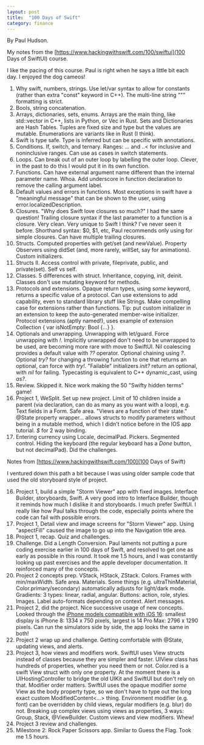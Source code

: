 ```yaml
---
layout: post
title:  "100 Days of Swift"
category: finance
---
```


By Paul Hudson.

My notes from the [https://www.hackingwithswift.com/100/swiftui](100 Days of SwiftUI) course.

I like the pacing of this course. Paul is right when he says a little bit each day. I enjoyed the dog cameos!

1. Why swift, numbers, strings. Use let/var syntax to allow for constants (rather than extra "const" keyword in C++). The multi-line string """ formatting is strict.
2. Bools, string concatenation.
3. Arrays, dictionaries, sets, enums. Arrays are the main thing, like std::vector in C++, lists in Python, or Vec in Rust. Sets and Dictionaries are Hash Tables. Tuples are fixed size and type but the values are mutable. Enumerations are variants like in Rust (I think).
4. Swift is type safe. Type is inferred but can be specific with annotations.
5. Conditions. If, switch, and ternary. Ranges: ... and ..< for inclusive and noninclusive ranges. Can use as cases in switch statements.
6. Loops. Can break out of an outer loop by labelling the outer loop. Clever, in the past to do this I would put it in its own function.
7. Functions. Can have external argument name different than the internal parameter name. Whoa. Add underscore in function declaration to remove the calling argument label.
8. Default values and errors in functions. Most exceptions in swift have a "meaningful message" that can be shown to the user, using error.localizedDescription.
9. Closures. "Why does Swift love closures so much?" I had the same question! Trailing closure syntax if the last parameter to a function is a closure. Very clean. Very unique to Swift I think? I've never seen it before. Shorthand syntax: $0, $1, etc, Paul recommends only using for simple closures. Can have multiple trailing closures.
10. Structs. Computed properties with get/set (and newValue). Property Observers using didSet (and, more rarely, willSet, say for animations). Custom initializers.
11. Structs II. Access control with private, fileprivate, public, and private(set). Self vs self.
12. Classes. 5 differences with struct. Inheritance, copying, init, deinit. Classes don't use mutating keyword for methods.
13. Protocols and extensions. Opaque return types, using *some* keyword, returns a specific value of a protocol. Can use extensions to add capability, even to standard library stuff like Strings. Make compelling case for extensions rather than functions. Tip: put custom initializer in an extension to keep the auto-generated member-wise initializer. Protocol extensions (aptly named!), uses example of extension Collection { var isNotEmpty: Bool {...} }.
14. Optionals and unwrapping. Unwrapping with let/guard. Force unwrapping with *!*. Implicitly unwrapped don't need to be unwrapped to be used, are becoming more rare with move to SwiftUI. Nil coalescing provides a default value with *??* operator. Optional chaining using *?*. Optional *try?* for changing a throwing function to one that returns an optional, can force with *try!*. "Failable" initializers *init?* return an optional, with *nil* for failing. Typecasting is equivalent to C++ dynamic_cast, using *as?*.
15. Review. Skipped it. Nice work making the 50 "Swifty hidden terms" game!
16. Project 1, WeSplit. Set up new project. Limit of 10 children inside a parent (via declaration, can do as many as you want with a loop), e.g. Text fields in a Form. Safe area. "Views are a function of their state." @State property wrapper... allows structs to modify parameters without being in a mutable method, which I didn't notice before in the IOS app tutorial. *$* for 2 way binding.
17. Entering currency using Locale, decimalPad. Pickers. Segmented control. Hiding the keyboard (the regular keyboard has a *Done* button, but not decimalPad). Did the challenges.

Notes from [https://www.hackingwithswift.com/100](100 Days of Swift)

I ventured down this path a bit because I was using older sample code that used the old storyboard style of project.

16. Project 1, build a simple "Storm Viewer" app with fixed images. Interface Builder, storyboards, Swift. A very good intro to Interface Builder, though it reminds how much I dislike it and storyboards. I much prefer SwiftUI. I really like how Paul talks through the code, especially points where the code can fail with possible errors. 
17. Project 1, Detail view and image screens for "Storm Viewer" app. Using "aspectFill" caused the image to go up into the Navigation title area.
18. Project 1, recap. Quiz and challenges.
19. Challenge. Did a Length Conversion. Paul laments not putting a pure coding exercise earlier in 100 days of Swift, and resolved to get one as early as possible in this round. It took me 1.5 hours, and I was constantly looking up past exercises and the apple developer documentation. It reinforced many of the concepts.
20. Project 2 concepts prep. VStack, HStack, ZStack. Colors. Frames with min/maxWidth. Safe area. Materials. Some things (e.g. ultraThinMaterial, Color.primary/secondary) automatically adjusts for light/dark mode. Gradients: 3 types: linear, radial, angular. Buttons: action, role, styles. Images. Label auto-formats depending on context. Alert messages.
21. Project 2, did the project. Nice successive usage of new concepts. Looked through the [iPhone models compatible with iOS 16](https://support.apple.com/guide/iphone/supported-models-iphe3fa5df43/ios): smallest display is iPhone 8: 1334 x 750 pixels, largest is 14 Pro Max: 2796 x 1290 pixels. Can run the simulators side by side, the app looks the same in both!
22. Project 2 wrap up and challenge. Getting comfortable with @State, updating views, and alerts.
23. Project 3, how views and modifiers work. SwiftUI uses View structs instead of classes because they are simpler and faster. UIView class has hundreds of properties, whether you need them or not. Color.red is a swift View struct with only one property. At the moment there is a UIHostingController to bridge the old UIKit and SwiftUI but don't rely on that. Modifier order matters. SwiftUI uses the opaque modifier *some* View as the body property type, so we don't have to type out the long exact custom ModifiedContent<...> thing. Environment modifier (e.g. font) can be overridden by child views, regular modifiers (e.g. blur) do not. Breaking up complex views using views as properties, 3 ways: Group, Stack, @ViewBuilder. Custom views and view modifiers. Whew!
24. Project 3 review and challenges.
25. Milestone 2: Rock Paper Scissors app. Similar to Guess the Flag. Took me 1.5 hours.
